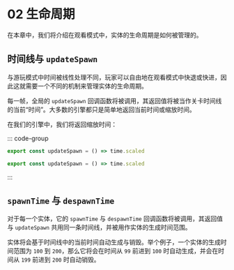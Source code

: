 # 02 生命周期

在本章中，我们将介绍在观看模式中，实体的生命周期是如何被管理的。

## 时间线与 `updateSpawn`

与游玩模式中时间被线性处理不同，玩家可以自由地在观看模式中快退或快进，因此这就需要一个不同的机制来管理实体的生命周期。

每一帧，全局的 `updateSpawn` 回调函数将被调用，其返回值将被当作关卡时间线的当前“时间”。大多数的引擎都只是简单地返回当前时间或缩放时间。

在我们的引擎中，我们将返回缩放时间：

::: code-group

```TypeScript
export const updateSpawn = () => time.scaled
```

```JavaScript
export const updateSpawn = () => time.scaled
```

:::

## `spawnTime` 与 `despawnTime`

对于每一个实体，它的 `spawnTime` 与 `despawnTime` 回调函数将被调用，其返回值与 `updateSpawn` 共用同一条时间线，并被用作实体的生成时间范围。

实体将会基于时间线中的当前时间自动生成与销毁。举个例子，一个实体的生成时间范围为 `100` 到 `200`，那么它将会在时间从 `99` 前进到 `100` 时自动生成，并会在时间从 `199` 前进到 `200` 时自动销毁。
